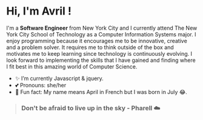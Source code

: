 

# Hi, I'm Avril !

I'm a **Software Engineer** from New York City and I currently attend The New York City School of Technology as a Computer Information Systems major. 
I enjoy programming because it encourages me to be innovative, creative and a problem solver. 
It requires me to think outside of the box and motivates me to keep learning since technology is continuously evolving. 
I look forward to implementing the skills that I have gained and finding where I fit best in this amazing world of Computer Science.


- :sparkles: I’m currently Javascript & jquery.
- :two_hearts: Pronouns: she/her
- :rose: Fun fact: My name means April in French but I was born in July :joy:.



> ### **Don't be afraid to live up in the sky - Pharell** :cloud:
